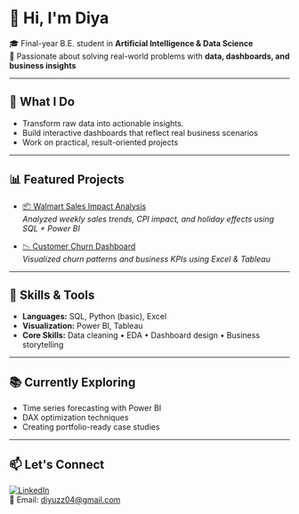 # 👋 Hi, I'm Diya

🎓 Final-year B.E. student in **Artificial Intelligence & Data Science**  
📍 Passionate about solving real-world problems with **data, dashboards, and business insights**

---

## 🚀 What I Do

- Transform raw data into actionable insights.
- Build interactive dashboards that reflect real business scenarios  
- Work on practical, result-oriented projects

---

## 📊 Featured Projects

- [📦 Walmart Sales Impact Analysis](https://github.com/diyapatel07/walmart-sales-impact-analysis)  
  *Analyzed weekly sales trends, CPI impact, and holiday effects using SQL + Power BI*

- [📉 Customer Churn Dashboard](https://github.com/diyapatel07/customer-churn-analysis)  
  *Visualized churn patterns and business KPIs using Excel & Tableau*

---

## 🧠 Skills & Tools

- **Languages:** SQL, Python (basic), Excel  
- **Visualization:** Power BI, Tableau 
- **Core Skills:** Data cleaning • EDA • Dashboard design • Business storytelling

---

## 📚 Currently Exploring

- Time series forecasting with Power BI  
- DAX optimization techniques  
- Creating portfolio-ready case studies

---

## 📫 Let's Connect

[![LinkedIn](https://img.shields.io/badge/LinkedIn-blue?logo=linkedin)]([https://www.linkedin.com/in/diya-patel-03517628a])  
📧 Email: diyuzz04@gmail.com



